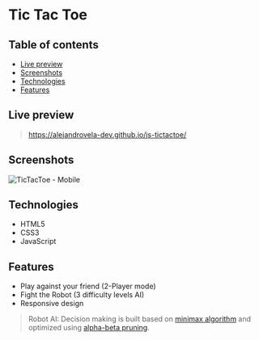 # Tic Tac Toe


## Table of contents

- [Live preview](#live-preview)
- [Screenshots](#screenshots)
- [Technologies](#technologies)
- [Features](#features)

## Live preview

> https://alejandrovela-dev.github.io/js-tictactoe/

## Screenshots

![TicTacToe - Mobile](https://media.giphy.com/media/vxaBJrF0rJx0cNgu9C/giphy.gif)

## Technologies

- HTML5
- CSS3
- JavaScript


## Features

- Play against your friend (2-Player mode)
- Fight the Robot (3 difficulty levels AI)
- Responsive design

> Robot AI: Decision making is built based on [minimax algorithm](https://en.wikipedia.org/wiki/Minimax) and optimized using [alpha-beta pruning](https://en.wikipedia.org/wiki/Alpha%E2%80%93beta_pruning).




